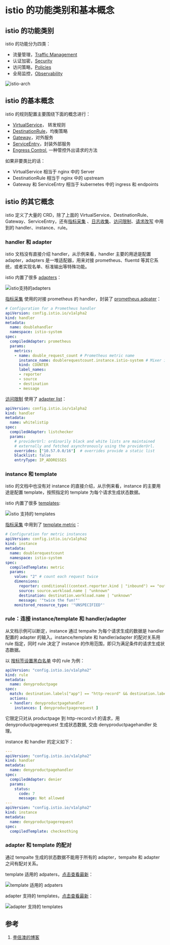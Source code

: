 <!-- toc -->
# istio 的功能类别和基本概念

## istio 的功能类别

istio 的功能分为四类：

* 流量管理，[Traffic Management](https://istio.io/docs/concepts/traffic-management/)
* 认证加密，[Security](https://istio.io/docs/concepts/security/)
* 访问策略，[Policies](https://istio.io/docs/concepts/policies/)
* 全局监控，[Observability](https://istio.io/docs/concepts/observability/)

![istio-arch](https://www.lijiaocn.com/img/article/istio-arch.svg)

## istio 的基本概念

istio 的规则配置主要围绕下面的概念进行：

* [VirtualService](./vsvc.md)， 转发规则
* [DestinationRule](./dstrule.md)，均衡策略
* [Gateway](./gateway.md)，对外服务
* [ServiceEntry](./entry.md)，封装外部服务
* [Engress Control](./egress.md), 一种管控外出请求的方法

如果非要类比的话：

* VirtualService 相当于 nginx 中的 Server
* DestinationRule 相当于 nginx 中的 upstream 
* Gateway 和 ServiceEntry 相当于 kubernetes 中的 ingress 和 endpoints

## istio 的其它概念

istio 定义了大量的 CRD，除了上面的 VirtualService、DestinationRule、Gateway、ServiceEntry，还有[指标采集](./metrics.md) 、[日志收集](./log.md)、[访问限制](./policy.md)、[请求改写](./modify.md) 中用到的 handler、instance、rule。

### handler 和 adapter 

istio 文档没有直接介绍 handler，从示例来看，handler 主要的用途是配置 adapter，adapters 是一堆适配器，用来对接 prometheus、fluentd 等其它系统，或者实现名单、标准输出等特殊功能。

istio 内置了很多 [adapters][2]：

![istio支持的adapters](../img/istio/adapters.png)


[指标采集](./metrics.md) 使用的对接 prometheus 的 handler，封装了 [prometheus adpater][3]：

```yaml
# Configuration for a Prometheus handler
apiVersion: config.istio.io/v1alpha2
kind: handler
metadata:
  name: doublehandler
  namespace: istio-system
spec:
  compiledAdapter: prometheus
  params:
    metrics:
    - name: double_request_count # Prometheus metric name
      instance_name: doublerequestcount.instance.istio-system # Mixer instance name (fully-qualified)
      kind: COUNTER
      label_names:
      - reporter
      - source
      - destination
      - message
```

[访问限制](./policy.md) 使用了 [adapter list][4]：


```yaml
apiVersion: config.istio.io/v1alpha2
kind: handler
metadata:
  name: whitelistip
spec:
  compiledAdapter: listchecker
  params:
    # providerUrl: ordinarily black and white lists are maintained
    # externally and fetched asynchronously using the providerUrl.
    overrides: ["10.57.0.0/16"]  # overrides provide a static list
    blacklist: false
    entryType: IP_ADDRESSES
```

### instance 和 template

istio 的文档中也没有对 instance 的直接介绍，从示例来看，instance 的主要用途是配置 template，按照指定的 template 为每个请求生成状态数据。

istio 内置了很多 [templates][6]:

![istio 支持的 templates](../img/istio/templates.png)

[指标采集](./metrics.md) 中用到了 [template metric][7]：

```yaml
# Configuration for metric instances
apiVersion: config.istio.io/v1alpha2
kind: instance
metadata:
  name: doublerequestcount
  namespace: istio-system
spec:
  compiledTemplate: metric
  params:
    value: "2" # count each request twice
    dimensions:
      reporter: conditional((context.reporter.kind | "inbound") == "outbound", "client", "server")
      source: source.workload.name | "unknown"
      destination: destination.workload.name | "unknown"
      message: '"twice the fun!"'
    monitored_resource_type: '"UNSPECIFIED"'
```

### rule：连接 instance/template 和 handler/adapter 

从文档示例可以断定，instance 通过 tempalte 为每个请求生成的数据是 handler 配置的 adapter 的输入。instance/template 和 handler/adapter 的配对关系用 rule 指定，同时 rule 决定了 instance 的作用范围，即只为满足条件的请求生成状态数据。

以 [按标签设置黑白名单](./policy.md) 中的 rule 为例：

```yaml
apiVersion: "config.istio.io/v1alpha2"
kind: rule
metadata:
  name: denyproductpage
spec:
  match: destination.labels["app"] == "http-record" && destination.labels["version"] == "v2" && source.labels["app"]=="productpage"
  actions:
  - handler: denyproductpagehandler
    instances: [ denyproductpagerequest ]
```

它限定只对从 productpage 到 http-record:v1 的请求，用 denyproductpagerequest 生成状态数据, 交由 denyproductpagehandler 处理。

instance 和 handler 的定义如下：

```yaml
---
apiVersion: "config.istio.io/v1alpha2"
kind: handler
metadata:
  name: denyproductpagehandler
spec:
  compiledAdapter: denier
  params:
    status:
      code: 7
      message: Not allowed
---
apiVersion: "config.istio.io/v1alpha2"
kind: instance
metadata:
  name: denyproductpagerequest
spec:
  compiledTemplate: checknothing
```

### adapter 和 template 的配对

通过 tempalte 生成的状态数据不能用于所有的 adapter，tempalte 和 adapter 之间有配对关系。

template 适用的 adpaters，[点击查看最新][8]：

![template 适用的 adpaters](../img/istio/tempalte-vs-adapter.png)

adapter 支持的 templates，[点击查看最新][9]：

![adapter 支持的 templates](../img/istio/adpater-vs-template.png)

## 参考

1. [李佶澳的博客][1]

[1]: https://www.lijiaocn.com "李佶澳的博客"
[2]: https://istio.io/docs/reference/config/policy-and-telemetry/adapters/ "istio adapters"
[3]: https://istio.io/docs/reference/config/policy-and-telemetry/adapters/prometheus/ "adapter prometheus"
[4]: https://istio.io/docs/reference/config/policy-and-telemetry/adapters/denier/ "adapter denier"
[5]: https://istio.io/docs/reference/config/policy-and-telemetry/adapters/list/ "adapter list"
[6]: https://istio.io/docs/reference/config/policy-and-telemetry/templates/  "templates"
[7]: https://istio.io/docs/reference/config/policy-and-telemetry/templates/metric/  "template metric"
[8]: https://istio.io/docs/reference/config/policy-and-telemetry/templates/#adapters  "template 适用的 adpaters"
[9]: https://istio.io/docs/reference/config/policy-and-telemetry/adapters/#templates  "adater 支持的 templates"
